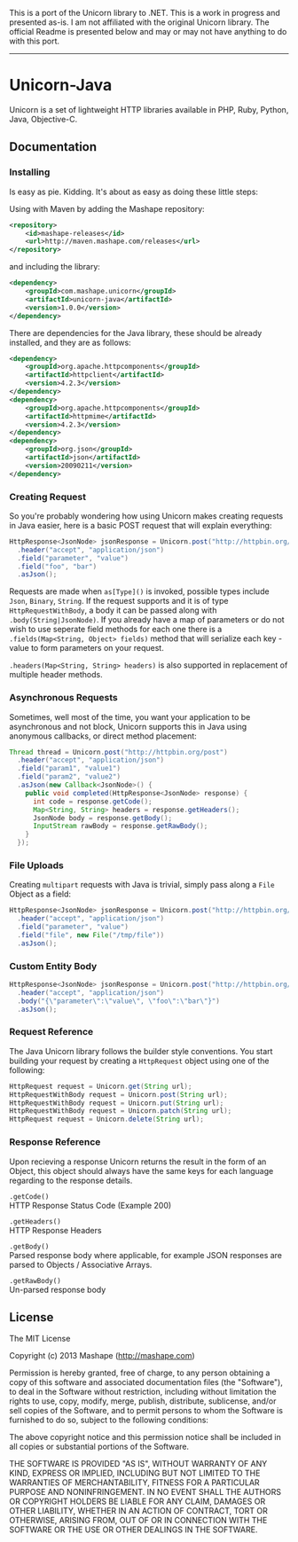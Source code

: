 This is a port of the Unicorn library to .NET. This is a work in progress and presented as-is. I am not affiliated with the original Unicorn library. The official Readme is presented below and may or may not have anything to do with this port.

--------

Unicorn-Java
============================================

Unicorn is a set of lightweight HTTP libraries available in PHP, Ruby, Python, Java, Objective-C.

Documentation
-------------------

### Installing
Is easy as pie. Kidding. It's about as easy as doing these little steps:

Using with Maven by adding the Mashape repository:

```xml
<repository>
    <id>mashape-releases</id>
    <url>http://maven.mashape.com/releases</url>
</repository>
```

and including the library:

```xml
<dependency>
    <groupId>com.mashape.unicorn</groupId>
    <artifactId>unicorn-java</artifactId>
    <version>1.0.0</version>
</dependency>
```

There are dependencies for the Java library, these should be already installed, and they are as follows:

```xml
<dependency>
    <groupId>org.apache.httpcomponents</groupId>
    <artifactId>httpclient</artifactId>
    <version>4.2.3</version>
</dependency>
<dependency>
    <groupId>org.apache.httpcomponents</groupId>
    <artifactId>httpmime</artifactId>
    <version>4.2.3</version>
</dependency>
<dependency>
    <groupId>org.json</groupId>
    <artifactId>json</artifactId>
    <version>20090211</version>
</dependency>
```



### Creating Request
So you're probably wondering how using Unicorn makes creating requests in Java easier, here is a basic POST request that will explain everything:

```java
HttpResponse<JsonNode> jsonResponse = Unicorn.post("http://httpbin.org/post")
  .header("accept", "application/json")
  .field("parameter", "value")
  .field("foo", "bar")
  .asJson();
```

Requests are made when `as[Type]()` is invoked, possible types include `Json`, `Binary`, `String`. If the request supports and it is of type `HttpRequestWithBody`, a body it can be passed along with `.body(String|JsonNode)`. If you already have a map of parameters or do not wish to use seperate field methods for each one there is a `.fields(Map<String, Object> fields)` method that will serialize each key - value to form parameters on your request.

`.headers(Map<String, String> headers)` is also supported in replacement of multiple header methods.

### Asynchronous Requests
Sometimes, well most of the time, you want your application to be asynchronous and not block, Unicorn supports this in Java using anonymous callbacks, or direct method placement:

```java
Thread thread = Unicorn.post("http://httpbin.org/post")
  .header("accept", "application/json")
  .field("param1", "value1")
  .field("param2", "value2")
  .asJson(new Callback<JsonNode>() {
    public void completed(HttpResponse<JsonNode> response) {
      int code = response.getCode();
      Map<String, String> headers = response.getHeaders();
      JsonNode body = response.getBody();
      InputStream rawBody = response.getRawBody();
    }
  });
```

### File Uploads
Creating `multipart` requests with Java is trivial, simply pass along a `File` Object as a field:

```java
HttpResponse<JsonNode> jsonResponse = Unicorn.post("http://httpbin.org/post")
  .header("accept", "application/json")
  .field("parameter", "value")
  .field("file", new File("/tmp/file"))
  .asJson();
```

### Custom Entity Body

```java
HttpResponse<JsonNode> jsonResponse = Unicorn.post("http://httpbin.org/post")
  .header("accept", "application/json")
  .body("{\"parameter\":\"value\", \"foo\":\"bar\"}")
  .asJson();
```

### Request Reference

The Java Unicorn library follows the builder style conventions. You start building your request by creating a `HttpRequest` object using one of the following:

```java
HttpRequest request = Unicorn.get(String url);
HttpRequestWithBody request = Unicorn.post(String url);
HttpRequestWithBody request = Unicorn.put(String url);
HttpRequestWithBody request = Unicorn.patch(String url);
HttpRequest request = Unicorn.delete(String url);
```

### Response Reference

Upon recieving a response Unicorn returns the result in the form of an Object, this object should always have the same keys for each language regarding to the response details.

`.getCode()`  
HTTP Response Status Code (Example 200)

`.getHeaders()`  
HTTP Response Headers

`.getBody()`  
Parsed response body where applicable, for example JSON responses are parsed to Objects / Associative Arrays.

`.getRawBody()`  
Un-parsed response body



License
---------------

The MIT License

Copyright (c) 2013 Mashape (http://mashape.com)

Permission is hereby granted, free of charge, to any person obtaining
a copy of this software and associated documentation files (the
"Software"), to deal in the Software without restriction, including
without limitation the rights to use, copy, modify, merge, publish,
distribute, sublicense, and/or sell copies of the Software, and to
permit persons to whom the Software is furnished to do so, subject to
the following conditions:

The above copyright notice and this permission notice shall be
included in all copies or substantial portions of the Software.

THE SOFTWARE IS PROVIDED "AS IS", WITHOUT WARRANTY OF ANY KIND,
EXPRESS OR IMPLIED, INCLUDING BUT NOT LIMITED TO THE WARRANTIES OF
MERCHANTABILITY, FITNESS FOR A PARTICULAR PURPOSE AND
NONINFRINGEMENT. IN NO EVENT SHALL THE AUTHORS OR COPYRIGHT HOLDERS BE
LIABLE FOR ANY CLAIM, DAMAGES OR OTHER LIABILITY, WHETHER IN AN ACTION
OF CONTRACT, TORT OR OTHERWISE, ARISING FROM, OUT OF OR IN CONNECTION
WITH THE SOFTWARE OR THE USE OR OTHER DEALINGS IN THE SOFTWARE.
